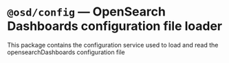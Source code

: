 # `@osd/config` — OpenSearch Dashboards configuration file loader

This package contains the configuration service used to load and read the opensearchDashboards configuration file
